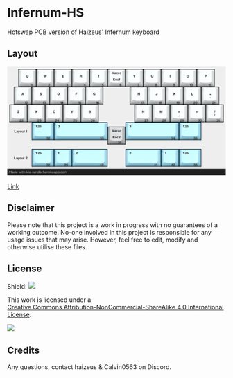 # Infernum-HS

Hotswap PCB version of Haizeus' Infernum keyboard

## Layout

![](https://github.com/calvin-mcd/Infernum-HS/blob/main/Images/KLE.png)

[Link](http://www.keyboard-layout-editor.com/#/gists/f048307a62b63627cb998ec30d35d3b9)

## Disclaimer

Please note that this project is a work in progress with no guarantees of a working outcome. No-one involved in this project is responsible for any usage issues that may arise. However, feel free to edit, modify and otherwise utilise these files.

## License

Shield: [![](https://img.shields.io/badge/License-CC%20BY--NC--SA%204.0-lightgrey.svg)](http://creativecommons.org/licenses/by-nc-sa/4.0/)

This work is licensed under a  
[Creative Commons Attribution-NonCommercial-ShareAlike 4.0 International License](http://creativecommons.org/licenses/by-nc-sa/4.0/).

[![](https://licensebuttons.net/l/by-nc-sa/4.0/88x31.png)](http://creativecommons.org/licenses/by-nc-sa/4.0/)

## Credits

Any questions, contact haizeus & Calvin0563 on Discord. 